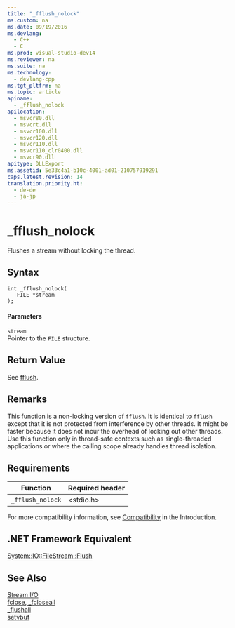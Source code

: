 ```yaml
---
title: "_fflush_nolock"
ms.custom: na
ms.date: 09/19/2016
ms.devlang: 
  - C++
  - C
ms.prod: visual-studio-dev14
ms.reviewer: na
ms.suite: na
ms.technology: 
  - devlang-cpp
ms.tgt_pltfrm: na
ms.topic: article
apiname: 
  - _fflush_nolock
apilocation: 
  - msvcr80.dll
  - msvcrt.dll
  - msvcr100.dll
  - msvcr120.dll
  - msvcr110.dll
  - msvcr110_clr0400.dll
  - msvcr90.dll
apitype: DLLExport
ms.assetid: 5e33c4a1-b10c-4001-ad01-210757919291
caps.latest.revision: 14
translation.priority.ht: 
  - de-de
  - ja-jp
---
```

# _fflush_nolock
Flushes a stream without locking the thread.  
  
## Syntax  
  
```  
int _fflush_nolock(   
   FILE *stream   
);  
```  
  
#### Parameters  
 `stream`  
 Pointer to the `FILE` structure.  
  
## Return Value  
 See [fflush](../vs140/fflush.md).  
  
## Remarks  
 This function is a non-locking version of `fflush`. It is identical to `fflush` except that it is not protected from interference by other threads. It might be faster because it does not incur the overhead of locking out other threads. Use this function only in thread-safe contexts such as single-threaded applications or where the calling scope already handles thread isolation.  
  
## Requirements  
  
|Function|Required header|  
|--------------|---------------------|  
|`_fflush_nolock`|<stdio.h>|  
  
 For more compatibility information, see [Compatibility](../vs140/Compatibility.md) in the Introduction.  
  
## .NET Framework Equivalent  
 [System::IO::FileStream::Flush](https://msdn.microsoft.com/en-us/library/2bw4h516.aspx)  
  
## See Also  
 [Stream I/O](../vs140/Stream-I-O.md)   
 [fclose, _fcloseall](../vs140/fclose--_fcloseall.md)   
 [_flushall](../vs140/_flushall.md)   
 [setvbuf](../vs140/setvbuf.md)